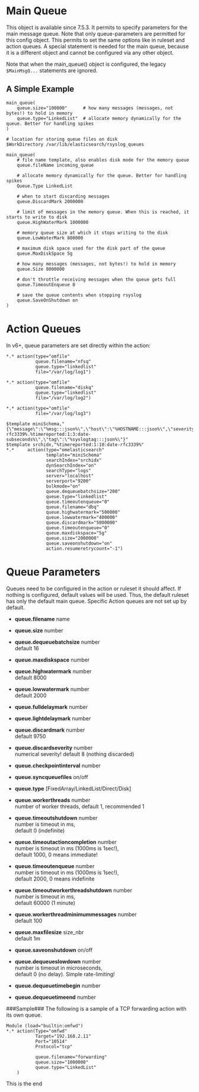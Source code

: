 # Main Queue #
This object is available since 7.5.3. It permits to specify parameters for the main message queue. Note that only queue-parameters are permitted for this config object. This permits to set the same options like in ruleset and action queues. A special statement is needed for the main queue, because it is a different object and cannot be configured via any other object.

Note that when the main_queue() object is configured, the legacy `$MainMsgQ...` statements are ignored.
    
## A Simple Example ##

    main_queue(    
        queue.size="100000"      # how many messages (messages, not bytes!) to hold in memory
        queue.type="LinkedList"  # allocate memory dynamically for the queue. Better for handling spikes
    )
>    

    # location for storing queue files on disk
    $WorkDirectory /var/lib/elasticsearch/rsyslog_queues

    main_queue(
        # file name template, also enables disk mode for the memory queue
        queue.fileName incoming_queue

        # allocate memory dynamically for the queue. Better for handling spikes
        Queue.Type LinkedList

        # when to start discarding messages
        queue.DiscardMark 2000000

        # limit of messages in the memory queue. When this is reached, it starts to write to disk
        queue.HighWaterMark 1000000

        # memory queue size at which it stops writing to the disk
        queue.LowWaterMark 800000

        # maximum disk space used for the disk part of the queue
        queue.MaxDiskSpace 5g

        # how many messages (messages, not bytes!) to hold in memory
        queue.Size 8000000

        # don't throttle receiving messages when the queue gets full
        queue.TimeoutEnqueue 0

        # save the queue contents when stopping rsyslog
        queue.SaveOnShutdown on
    )

    
# Action Queues #
In v6+, queue parameters are set directly within the action:

    *.* action(type="omfile"
               queue.filename="nfsq"
               queue.type="linkedlist"
               file="/var/log/log1")    
> 

    *.* action(type="omfile"
               queue.filename="diskq"
               queue.type="linkedlist"
               file="/var/log/log2")

>  

    *.* action(type="omfile"
               file="/var/log/log3") 
>    


    $template miniSchema,"{\"message\":\"%msg:::json%\",\"host\":\"%HOSTNAME:::json%\",\"severity\":\"%syslogseverity%\",\"date\":\"%timereported:1:19:date-rfc3339%.%timereported:1:3:date-subseconds%\",\"tag\":\"%syslogtag:::json%\"}"
    $template srchidx,"%timereported:1:10:date-rfc3339%"
    *.*     action(type="omelasticsearch" 
                   template="miniSchema"
                   searchIndex="srchidx"
                   dynSearchIndex="on" 
                   searchType="logs"
                   server="localhost"
                   serverport="9200"
                   bulkmode="on" 
                   queue.dequeuebatchsize="200"
                   queue.type="linkedlist"
                   queue.timeoutenqueue="0"
                   queue.filename="dbq"
                   queue.highwatermark="500000"
                   queue.lowwatermark="400000"
                   queue.discardmark="5000000"
                   queue.timeoutenqueue="0"
                   queue.maxdiskspace="5g"
                   queue.size="2000000"
                   queue.saveonshutdown="on"
                   action.resumeretrycount="-1")


    
# Queue Parameters #

Queues need to be configured in the action or ruleset it should affect. If nothing is configured, default values will be used. Thus, the default ruleset has only the default main queue. Specific Action queues are not set up by default.

*  **queue.filename** name

*  **queue.size** number

*  **queue.dequeuebatchsize** number    
default 16

*  **queue.maxdiskspace** number

*  **queue.highwatermark** number    
default 8000

*  **queue.lowwatermark** number    
default 2000

*  **queue.fulldelaymark** number

*  **queue.lightdelaymark** number

*  **queue.discardmark** number    
default 9750

*  **queue.discardseverity** number    
numerical severity! default 8 (nothing discarded)

*  **queue.checkpointinterval** number

*  **queue.syncqueuefiles** on/off

*  **queue.type** [FixedArray/LinkedList/Direct/Disk]

*  **queue.workerthreads** number    
number of worker threads, default 1, recommended 1

*  **queue.timeoutshutdown** number     
number is timeout in ms,   
default 0 (indefinite)

*  **queue.timeoutactioncompletion** number    
number is timeout in ms (1000ms is 1sec!),    
default 1000, 0 means immediate!

*  **queue.timeoutenqueue** number    
number is timeout in ms (1000ms is 1sec!),    
default 2000, 0 means indefinite

*  **queue.timeoutworkerthreadshutdown** number    
number is timeout in ms,    
default 60000 (1 minute)

*  **queue.workerthreadminimummessages** number    
default 100

*  **queue.maxfilesize** size_nbr    
default 1m

*  **queue.saveonshutdown** on/off
 
*  **queue.dequeueslowdown** number    
number is timeout in microseconds,    
default 0 (no delay). Simple rate-limiting!

*  **queue.dequeuetimebegin** number    

*  **queue.dequeuetimeend** number    
    

###Sample###
The following is a sample of a TCP forwarding action with its own queue.

    Module (load="builtin:omfwd")
    *.* action(Type="omfwd" 
               Target="192.168.2.11"
               Port="10514"
               Protocol="tcp" 
      
               queue.filename="forwarding"
               queue.size="1000000"
               queue.type="LinkedList"
        )

This is the end